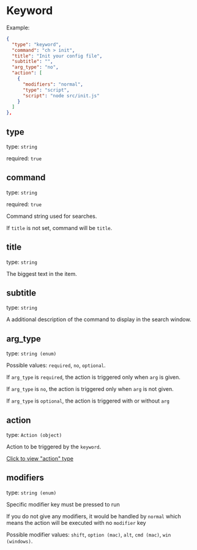 # Keyword

Example:

```json
{
  "type": "keyword",
  "command": "ch > init",
  "title": "Init your config file",
  "subtitle": "",
  "arg_type": "no",
  "action": [
    {
      "modifiers": "normal",
      "type": "script",
      "script": "node src/init.js"
    }
  ]
},
```

## type

type: `string`

required: `true`

## command

type: `string`

required: `true`

Command string used for searches.

If `title` is not set, command will be `title`.

## title

type: `string`

The biggest text in the item.

## subtitle

type: `string`

A additional description of the command to display in the search window.

## arg_type

type: `string (enum)`

Possible values: `required`, `no`, `optional`.

If `arg_type` is `required`, the action is triggered only when `arg` is given.

If `arg_type` is `no`, the action is triggered only when `arg` is not given.

If `arg_type` is `optional`, the action is triggered with or without `arg`

## action

type: `Action (object)`

Action to be triggered by the `keyword`.

[Click to view "action" type](./documents/action-description.md)

## modifiers

type: `string (enum)`

Specific modifier key must be pressed to run

If you do not give any modifiers, it would be handled by `normal` which means the action will be executed with no `modifier` key

Possible modifier values: `shift`, `option (mac)`, `alt`, `cmd (mac)`, `win (windows)`.